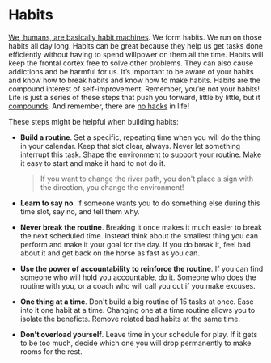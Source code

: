 # Habits

[We, humans, are basically habit machines][habits-book]. We form habits. We run on those habits all day long.
Habits can be great because they help us get tasks done efficiently without having to spend willpower on them all the time.
Habits will keep the frontal cortex free to solve other problems.
They can also cause addictions and be harmful for us.
It’s important to be aware of your habits and know how to break habits and know how to make habits.
Habits are the compound interest of self-improvement.
Remember, you’re not your habits!
Life is just a series of these steps that push you forward, little by little, but it [compounds][c-i].
And remember, there are [no hacks][hacks] in life!

[hacks]: http://www.collaborativefund.com/blog/useful-hacks/
[c-i]: https://www.investopedia.com/terms/c/compoundinterest.asp

These steps might be helpful when building habits:

- **Build a routine**.
  Set a specific, repeating time when you will do the thing in your calendar.
  Keep that slot clear, always.
  Never let something interrupt this task.
  Shape the environment to support your routine. Make it easy to start and make it hard to not do it.
  > If you want to change the river path, you don't place a sign with the direction, you change the environment!

- **Learn to say no**.
  If someone wants you to do something else during this time slot, say no, and tell them why.

- **Never break the routine**.
  Breaking it once makes it much easier to break the next scheduled time.
  Instead think about the smallest thing you can perform and make it your goal for the day.
  If you do break it, feel bad about it and get back on the horse as fast as you can.

- **Use the power of accountability to reinforce the routine**.
  If you can find someone who will hold you accountable, do it.
  Someone who does the routine with you, or a coach who will call you out if you make excuses.

- **One thing at a time**.
  Don't build a big routine of 15 tasks at once.
  Ease into it one habit at a time.
  Changing one at a time routine allows you to isolate the beneficts.
  Remove related bad habits at the same time.

- **Don't overload yourself**.
  Leave time in your schedule for play.
  If it gets to be too much, decide which one you will drop permanently to make rooms for the rest.

[habits-book]: https://twitter.com/JamesClear/status/1059504529111158784
